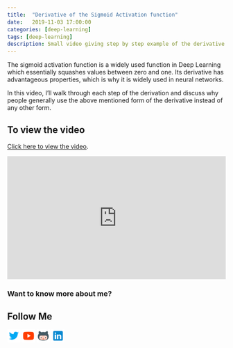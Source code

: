 ```yaml
---
title:  "Derivative of the Sigmoid Activation function"
date:   2019-11-03 17:00:00
categories: [deep-learning]
tags: [deep-learning]
description: Small video giving step by step example of the derivative calculation of sigmoid activation function.
---
```


The sigmoid activation function is a widely used function in Deep Learning which essentially squashes values between zero and one. Its derivative has advantageous properties, which is why it is widely used in neural networks.  

In this video, I’ll walk through each step of the derivation and discuss why people generally use the above mentioned form of the derivative instead of any other form.  

## To view the video

<p> <a href="https://www.youtube.com/watch?v=G6djH3I0rG0">Click here to view the video</a>.</p>

<div style="position: relative; padding-bottom: 56.25%; height: 0; overflow: hidden;">
  <iframe src="https://www.youtube.com/embed/G6djH3I0rG0" style="position: absolute; top: 0; left: 0; width: 100%; height: 100%; border:0;" allowfullscreen title="YouTube Video"></iframe>
</div>

### Want to know more about me?
## Follow Me
<a href="https://twitter.com/_bhaveshbhatt" target="_blank"><img class="ai-subscribed-social-icon" src="/assets/images/tw.png" width="30"></a>
<a href="https://www.youtube.com/bhaveshbhatt8791/" target="_blank"><img class="ai-subscribed-social-icon" src="/assets/images/ytb.png" width="30"></a>
<a href="https://github.com/bhattbhavesh91" target="_blank"><img class="ai-subscribed-social-icon" src="/assets/images/gthb.png" width="30"></a>
<a href="https://www.linkedin.com/in/bhattbhavesh91/" target="_blank"><img class="ai-subscribed-social-icon" src="/assets/images/lnkdn.png" width="30"></a>
